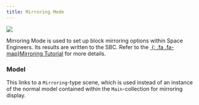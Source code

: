 ```yaml
---
title: Mirroring Mode
---
```

![](/modding-reference/assets/images/reference/seut/mirror-mode_1.png)

Mirroring Mode is used to set up block mirroring options within Space Engineers. Its results are written to the SBC. Refer to the [*&nbsp;*{: .fa .fa-map}Mirroring Tutorial]() for more details.

### Model
This links to a `Mirroring`-type scene, which is used instead of an instance of the normal model contained within the `Main`-collection for mirroring display.